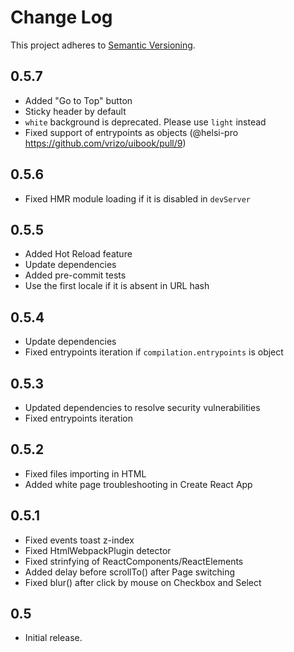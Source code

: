 # Change Log
This project adheres to [Semantic Versioning](http://semver.org/).

## 0.5.7
* Added "Go to Top" button
* Sticky header by default
* `white` background is deprecated. Please use `light` instead
* Fixed support of entrypoints as objects
  (@helsi-pro https://github.com/vrizo/uibook/pull/9)

## 0.5.6
* Fixed HMR module loading if it is disabled in `devServer`

## 0.5.5
* Added Hot Reload feature
* Update dependencies
* Added pre-commit tests
* Use the first locale if it is absent in URL hash

## 0.5.4
* Update dependencies
* Fixed entrypoints iteration if `compilation.entrypoints` is object

## 0.5.3
* Updated dependencies to resolve security vulnerabilities
* Fixed entrypoints iteration

## 0.5.2
* Fixed files importing in HTML
* Added white page troubleshooting in Create React App

## 0.5.1
* Fixed events toast z-index
* Fixed HtmlWebpackPlugin detector
* Fixed strinfying of ReactComponents/ReactElements
* Added delay before scrollTo() after Page switching
* Fixed blur() after click by mouse on Checkbox and Select

## 0.5
* Initial release.
